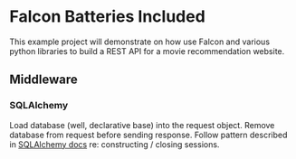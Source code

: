 # Falcon Batteries Included

This example project will demonstrate on how use Falcon and various python libraries to build a REST API for a movie recommendation website.

## Middleware

### SQLAlchemy

Load database (well, declarative base) into the request object. Remove database from request before sending response. Follow pattern described in [SQLAlchemy docs](http://docs.sqlalchemy.org/en/latest/orm/session_basics.html#when-do-i-construct-a-session-when-do-i-commit-it-and-when-do-i-close-it) re: constructing / closing sessions.
